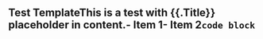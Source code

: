 ## Test TemplateThis is a test with {{.Title}} placeholder in content.- Item 1- Item 2```code block```
